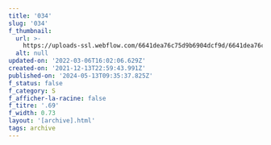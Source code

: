 ```yaml
---
title: '034'
slug: '034'
f_thumbnail:
  url: >-
    https://uploads-ssl.webflow.com/6641dea76c75d9b6904dcf9d/6641dea76c75d9b6904dd1a7_034.jpg
  alt: null
updated-on: '2022-03-06T16:02:06.629Z'
created-on: '2021-12-13T22:59:43.991Z'
published-on: '2024-05-13T09:35:37.825Z'
f_status: false
f_category: S
f_afficher-la-racine: false
f_titre: '.69'
f_width: 0.73
layout: '[archive].html'
tags: archive
---
```



